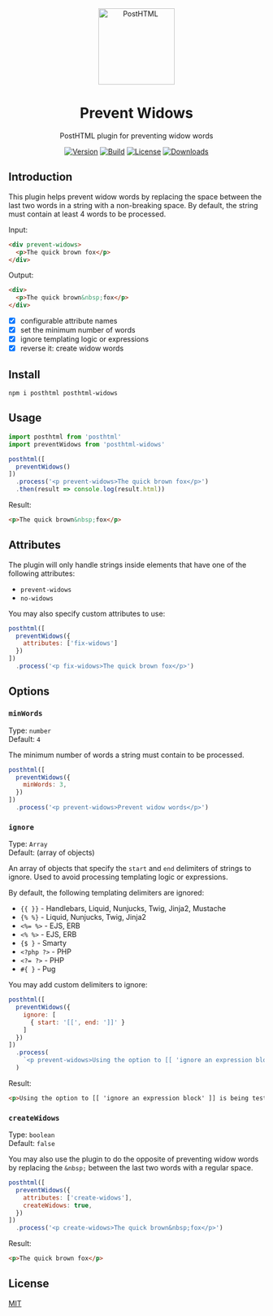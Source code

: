 <div align="center">
  <img width="150" height="150" alt="PostHTML" src="https://posthtml.github.io/posthtml/logo.svg">
  <h1>Prevent Widows</h1>
  <p>PostHTML plugin for preventing widow words</p>

  [![Version][npm-version-shield]][npm]
  [![Build][github-ci-shield]][github-ci]
  [![License][license-shield]][license]
  [![Downloads][npm-stats-shield]][npm-stats]
</div>

## Introduction

This plugin helps prevent widow words by replacing the space between the last two words in a string with a non-breaking space. By default, the string must contain at least 4 words to be processed.

Input:

```html
<div prevent-widows>
  <p>The quick brown fox</p>
</div>
```

Output:

```html
<div>
  <p>The quick brown&nbsp;fox</p>
</div>
```

- [x] configurable attribute names
- [x] set the minimum number of words
- [x] ignore templating logic or expressions
- [x] reverse it: create widow words

## Install

```
npm i posthtml posthtml-widows
```

## Usage

```js
import posthtml from 'posthtml'
import preventWidows from 'posthtml-widows'

posthtml([
  preventWidows()
])
  .process('<p prevent-widows>The quick brown fox</p>')
  .then(result => console.log(result.html))
```

Result:

```html
<p>The quick brown&nbsp;fox</p>
```

## Attributes

The plugin will only handle strings inside elements that have one of the following attributes:

- `prevent-widows`
- `no-widows`

You may also specify custom attributes to use:

```js
posthtml([
  preventWidows({
    attributes: ['fix-widows']
  })
])
  .process('<p fix-widows>The quick brown fox</p>')
```

## Options

### `minWords`

Type: `number`\
Default: `4`

The minimum number of words a string must contain to be processed.

```js
posthtml([
  preventWidows({
    minWords: 3,
  })
])
  .process('<p prevent-widows>Prevent widow words</p>')
```

### `ignore`

Type: `Array`\
Default: (array of objects)

An array of objects that specify the `start` and `end` delimiters of strings to ignore. Used to avoid processing templating logic or expressions.

By default, the following templating delimiters are ignored:

- `{{ }}` -  Handlebars, Liquid, Nunjucks, Twig, Jinja2, Mustache
- `{% %}` -  Liquid, Nunjucks, Twig, Jinja2
- `<%= %>` - EJS, ERB
- `<% %>` -  EJS, ERB
- `{$ }` - Smarty
- `<?php ?>` - PHP
- `<?= ?>` - PHP
- `#{ }` - Pug

You may add custom delimiters to ignore:

```js
posthtml([
  preventWidows({
    ignore: [
      { start: '[[', end: ']]' }
    ]
  })
])
  .process(
    `<p prevent-widows>Using the option to [[ 'ignore an expression block' ]] is being tested here.</p>`
  )
```

Result:

```html
<p>Using the option to [[ 'ignore an expression block' ]] is being tested&nbsp;here.</p>
```

### `createWidows`

Type: `boolean`\
Default: `false`

You may also use the plugin to do the opposite of preventing widow words by replacing the `&nbsp;` between the last two words with a regular space.

```js
posthtml([
  preventWidows({
    attributes: ['create-widows'],
    createWidows: true,
  })
])
  .process('<p create-widows>The quick brown&nbsp;fox</p>')
```

Result:

```html
<p>The quick brown fox</p>
```

## License

[MIT](./LICENSE)

[npm]: https://www.npmjs.com/package/posthtml-widows
[npm-version-shield]: https://img.shields.io/npm/v/posthtml-widows.svg
[npm-stats]: http://npm-stat.com/charts.html?package=posthtml-widows
[npm-stats-shield]: https://img.shields.io/npm/dt/posthtml-widows.svg
[github-ci]: https://github.com/posthtml/posthtml-widows/actions/workflows/nodejs.yml
[github-ci-shield]: https://github.com/posthtml/posthtml-widows/actions/workflows/nodejs.yml/badge.svg
[license]: ./LICENSE
[license-shield]: https://img.shields.io/npm/l/posthtml-widows.svg
